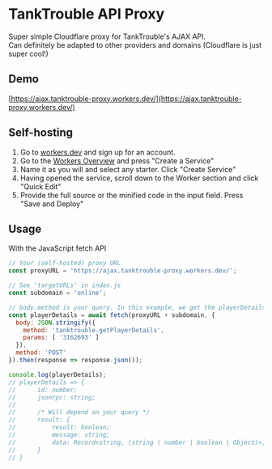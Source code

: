 # TankTrouble API Proxy

Super simple Cloudflare proxy for TankTrouble's AJAX API.  
Can definitely be adapted to other providers and domains (Cloudflare is just super cool!)

## Demo

[https://ajax.tanktrouble-proxy.workers.dev/](https://ajax.tanktrouble-proxy.workers.dev/)

## Self-hosting

1. Go to [workers.dev](https://workers.cloudflare.com/) and sign up for an account.
2. Go to the [Workers Overview](https://dash.cloudflare.com/sign-up/workers) and press "Create a Service"
3. Name it as you will and select any starter. Click "Create Service"
4. Having opened the service, scroll down to the Worker section and click "Quick Edit"
5. Provide the full source or the minified code in the input field. Press "Save and Deploy"

## Usage

With the JavaScript fetch API

```javascript
// Your (self-hosted) proxy URL
const proxyURL = 'https://ajax.tanktrouble-proxy.workers.dev/';

// See 'targetURLs' in index.js
const subdomain = 'online';

// body.method is your query. In this example, we get the playerDetails of '3162693' (the user Commander)
const playerDetails = await fetch(proxyURL + subdomain, {
  body: JSON.stringify({
    method: 'tanktrouble.getPlayerDetails',
    params: [ '3162693' ]
  }),
  method: 'POST'
}).then(response => response.json());

console.log(playerDetails);
// playerDetails => {
//      id: number;
//      jsonrpc: string;
//
//      /* Will depend on your query */
//      result: {
//          result: boolean;
//          message: string;
//          data: Record<string, (string | number | boolean | Object)>;
//      }
// }
```
